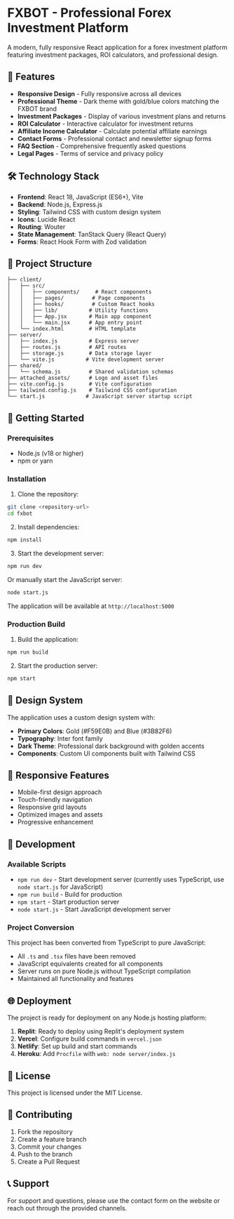 # FXBOT - Professional Forex Investment Platform

A modern, fully responsive React application for a forex investment platform featuring investment packages, ROI calculators, and professional design.

## 🚀 Features

- **Responsive Design** - Fully responsive across all devices
- **Professional Theme** - Dark theme with gold/blue colors matching the FXBOT brand
- **Investment Packages** - Display of various investment plans and returns
- **ROI Calculator** - Interactive calculator for investment returns
- **Affiliate Income Calculator** - Calculate potential affiliate earnings
- **Contact Forms** - Professional contact and newsletter signup forms
- **FAQ Section** - Comprehensive frequently asked questions
- **Legal Pages** - Terms of service and privacy policy

## 🛠 Technology Stack

- **Frontend**: React 18, JavaScript (ES6+), Vite
- **Backend**: Node.js, Express.js
- **Styling**: Tailwind CSS with custom design system
- **Icons**: Lucide React
- **Routing**: Wouter
- **State Management**: TanStack Query (React Query)
- **Forms**: React Hook Form with Zod validation

## 📁 Project Structure

```
├── client/
│   ├── src/
│   │   ├── components/     # React components
│   │   ├── pages/         # Page components
│   │   ├── hooks/         # Custom React hooks
│   │   ├── lib/          # Utility functions
│   │   ├── App.jsx       # Main app component
│   │   └── main.jsx      # App entry point
│   └── index.html        # HTML template
├── server/
│   ├── index.js          # Express server
│   ├── routes.js         # API routes
│   ├── storage.js        # Data storage layer
│   └── vite.js          # Vite development server
├── shared/
│   └── schema.js         # Shared validation schemas
├── attached_assets/      # Logo and asset files
├── vite.config.js        # Vite configuration
├── tailwind.config.js    # Tailwind CSS configuration
└── start.js             # JavaScript server startup script
```

## 🚀 Getting Started

### Prerequisites

- Node.js (v18 or higher)
- npm or yarn

### Installation

1. Clone the repository:
```bash
git clone <repository-url>
cd fxbot
```

2. Install dependencies:
```bash
npm install
```

3. Start the development server:
```bash
npm run dev
```

Or manually start the JavaScript server:
```bash
node start.js
```

The application will be available at `http://localhost:5000`

### Production Build

1. Build the application:
```bash
npm run build
```

2. Start the production server:
```bash
npm start
```

## 🎨 Design System

The application uses a custom design system with:
- **Primary Colors**: Gold (#F59E0B) and Blue (#3B82F6)
- **Typography**: Inter font family
- **Dark Theme**: Professional dark background with golden accents
- **Components**: Custom UI components built with Tailwind CSS

## 📱 Responsive Features

- Mobile-first design approach
- Touch-friendly navigation
- Responsive grid layouts
- Optimized images and assets
- Progressive enhancement

## 🔧 Development

### Available Scripts

- `npm run dev` - Start development server (currently uses TypeScript, use `node start.js` for JavaScript)
- `npm run build` - Build for production
- `npm start` - Start production server
- `node start.js` - Start JavaScript development server

### Project Conversion

This project has been converted from TypeScript to pure JavaScript:
- All `.ts` and `.tsx` files have been removed
- JavaScript equivalents created for all components
- Server runs on pure Node.js without TypeScript compilation
- Maintained all functionality and features

## 🌐 Deployment

The project is ready for deployment on any Node.js hosting platform:

1. **Replit**: Ready to deploy using Replit's deployment system
2. **Vercel**: Configure build commands in `vercel.json`
3. **Netlify**: Set up build and start commands
4. **Heroku**: Add `Procfile` with `web: node server/index.js`

## 📄 License

This project is licensed under the MIT License.

## 🤝 Contributing

1. Fork the repository
2. Create a feature branch
3. Commit your changes
4. Push to the branch
5. Create a Pull Request

## 📞 Support

For support and questions, please use the contact form on the website or reach out through the provided channels.